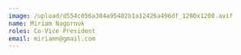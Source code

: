 ```yaml
---
image: /upload/d554c056a384a95402b1a12426a496df_1200x1200.avif
name: Miriam Nagornuk
roles: Co-Vice President
email: miriamn@gmail.com
---
```

